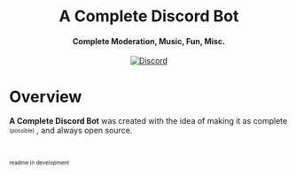 <h1 align="center">A Complete Discord Bot</h1>

<h4 align="center">Complete Moderation, Music, Fun, Misc.</h4>

<p align="center">

<a href="https://discord.gg/P3qR8Dh8XU" rel="nofollow">
    <img src="https://img.shields.io/discord/570398069233811466.svg?label=&logo=discord&logoColor=ffffff&color=7389D8&labelColor=6A7EC2" alt="Discord" data-canonical-src="https://img.shields.io/discord/570398069233811466.svg?label=&amp;logo=discord&amp;logoColor=ffffff&amp;color=7389D8&amp;labelColor=6A7EC2" style="max-width:100%;">
</a>

</p>


# Overview

**A Complete Discord Bot** was created with the idea of making it as complete <sub><sup>(possible)</sup></sub> , and always open source.
  
 <br>
  
<sub><sup>readme in development</sup></sub>
